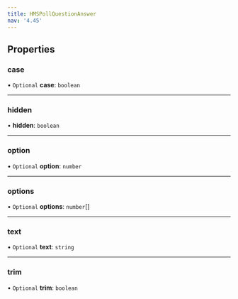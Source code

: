 ```yaml
---
title: HMSPollQuestionAnswer
nav: '4.45'
---
```


## Properties

### case

• `Optional` **case**: `boolean`

---

### hidden

• **hidden**: `boolean`

---

### option

• `Optional` **option**: `number`

---

### options

• `Optional` **options**: `number`[]

---

### text

• `Optional` **text**: `string`

---

### trim

• `Optional` **trim**: `boolean`
